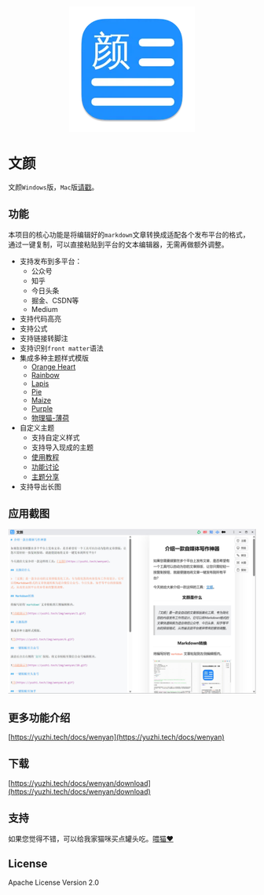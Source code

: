 <div align="center">
    <img alt = "logo" src="data/256-mac.png" />
</div>

# 文颜

文颜`Windows`版，`Mac`版[请戳](https://github.com/caol64/wenyan)。

## 功能

本项目的核心功能是将编辑好的`markdown`文章转换成适配各个发布平台的格式，通过一键复制，可以直接粘贴到平台的文本编辑器，无需再做额外调整。

- 支持发布到多平台：
  - 公众号
  - 知乎
  - 今日头条
  - 掘金、CSDN等
  - Medium
- 支持代码高亮
- 支持公式
- 支持链接转脚注
- 支持识别`front matter`语法
- 集成多种主题样式模版
  - [Orange Heart](https://github.com/evgo2017/typora-theme-orange-heart)
  - [Rainbow](https://github.com/thezbm/typora-theme-rainbow)
  - [Lapis](https://github.com/YiNNx/typora-theme-lapis)
  - [Pie](https://github.com/kevinzhao2233/typora-theme-pie)
  - [Maize](https://github.com/BEATREE/typora-maize-theme)
  - [Purple](https://github.com/hliu202/typora-purple-theme)
  - [物理猫-薄荷](https://github.com/sumruler/typora-theme-phycat)
- 自定义主题
  - 支持自定义样式
  - 支持导入现成的主题
  - [使用教程](https://babyno.top/posts/2024/11/wenyan-supports-customized-themes/)
  - [功能讨论](https://github.com/caol64/wenyan/discussions/9)
  - [主题分享](https://github.com/caol64/wenyan/discussions/13)
- 支持导出长图

## 应用截图

![](data/1.jpg)

## 更多功能介绍

[https://yuzhi.tech/docs/wenyan](https://yuzhi.tech/docs/wenyan)

## 下载

[https://yuzhi.tech/docs/wenyan/download](https://yuzhi.tech/docs/wenyan/download)

## 支持

如果您觉得不错，可以给我家猫咪买点罐头吃。[喂猫❤️](https://yuzhi.tech/sponsor)

## License

Apache License Version 2.0
